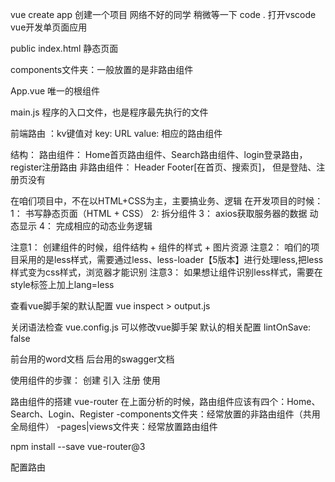 vue create app
创建一个项目
网络不好的同学 稍微等一下
code .
打开vscode
vue开发单页面应用

public
    index.html   静态页面


components文件夹：一般放置的是非路由组件

App.vue 唯一的根组件

main.js 程序的入口文件，也是程序最先执行的文件

前端路由 ：kv键值对
key: URL
value: 相应的路由组件

结构：
路由组件：
Home首页路由组件、Search路由组件、login登录路由，register注册路由
非路由组件：
Header
Footer[在首页、搜索页]， 但是登陆、注册页没有

在咱们项目中，不在以HTML+CSS为主，主要搞业务、逻辑
在开发项目的时候：
1： 书写静态页面（HTML + CSS）
2:  拆分组件
3： axios获取服务器的数据 动态显示
4： 完成相应的动态业务逻辑

注意1： 创建组件的时候，组件结构 + 组件的样式 + 图片资源
注意2： 咱们的项目采用的是less样式，需要通过less、less-loader【5版本】进行处理less,把less样式变为css样式，浏览器才能识别
注意3： 如果想让组件识别less样式，需要在style标签上加上lang=less


查看vue脚手架的默认配置
vue inspect > output.js

关闭语法检查  vue.config.js  可以修改vue脚手架 默认的相关配置
lintOnSave: false

前台用的word文档  后台用的swagger文档

使用组件的步骤：
    创建
    引入
    注册
    使用

路由组件的搭建
vue-router
在上面分析的时候，路由组件应该有四个：Home、Search、Login、Register
-components文件夹：经常放置的非路由组件（共用全局组件）
-pages|views文件夹：经常放置路由组件

npm install --save vue-router@3

配置路由
